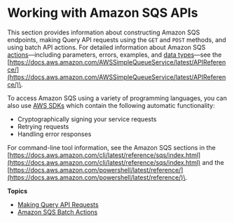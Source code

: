 # Working with Amazon SQS APIs<a name="sqs-working-with-apis"></a>

This section provides information about constructing Amazon SQS endpoints, making Query API requests using the `GET` and `POST` methods, and using batch API actions\. For detailed information about Amazon SQS [actions](https://docs.aws.amazon.com/AWSSimpleQueueService/latest/APIReference/API_Operations.html)—including parameters, errors, examples, and [data types](https://docs.aws.amazon.com/AWSSimpleQueueService/latest/APIReference/API_Types.html)—see the [https://docs.aws.amazon.com/AWSSimpleQueueService/latest/APIReference/](https://docs.aws.amazon.com/AWSSimpleQueueService/latest/APIReference/)\.

To access Amazon SQS using a variety of programming languages, you can also use [AWS SDKs](https://aws.amazon.com/tools/#sdk) which contain the following automatic functionality:
+ Cryptographically signing your service requests
+ Retrying requests
+ Handling error responses

For command\-line tool information, see the Amazon SQS sections in the [https://docs.aws.amazon.com/cli/latest/reference/sqs/index.html](https://docs.aws.amazon.com/cli/latest/reference/sqs/index.html) and the [https://docs.aws.amazon.com/powershell/latest/reference/](https://docs.aws.amazon.com/powershell/latest/reference/)\.

**Topics**
+ [Making Query API Requests](sqs-making-api-requests.md)
+ [Amazon SQS Batch Actions](sqs-batch-api-actions.md)